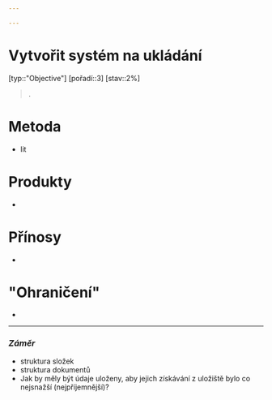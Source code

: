 ```yaml
---

---
```


# Vytvořit systém na ukládání 
[typ::"Objective"] [pořadí::3] [stav::2%]
>  .

# Metoda
- lit
# Produkty
- 
# Přínosy
- 
# "Ohraničení"
- 


---
### *Záměr*
- struktura složek
- struktura dokumentů
- Jak by měly být údaje uloženy, aby jejich získávání z uložiště bylo co nejsnažší (nejpříjemnější)?

